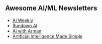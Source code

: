 ## Awesome AI/ML Newsletters
- [AI Weekly](https://aiweekly.co/)
- [Rundown AI](https://www.therundown.ai/)
- [AI with Arman](https://armankhondker.substack.com/)
- [Artificial Intelligence Made Simple](https://artificialintelligencemadesimple.substack.com/?utm_source=recommendations_page&utm_campaign=1744179)